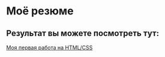 # Моё резюме

## Результат вы можете посмотреть тут:

[Моя первая работа на HTML/CSS](https://maximlada.github.io/Resume/)

